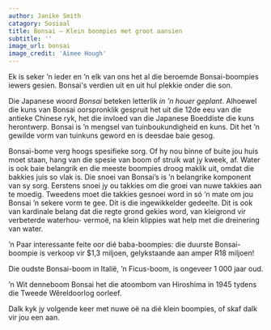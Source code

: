```yaml
---
author: Janike Smith
catagory: Sosiaal
title: Bonsai – Klein boompies met groot aansien
subtitle: ''
image_url: bonsai
image_credit: 'Aimee Hough'
---
```


Ek is seker ’n ieder en ’n elk van ons het al die beroemde Bonsai-boompies iewers gesien. Bonsai's verdien uit en uit hul plekkie onder die son.

Die Japanese woord _Bonsai_ beteken letterlik _in ’n houer geplant_. Alhoewel die kuns van Bonsai oorspronklik gespruit het uit die 12de eeu van die antieke Chinese ryk, het die invloed van die Japanese Boeddiste die kuns herontwerp. Bonsai is ’n mengsel van tuinboukundigheid en kuns. Dit het ’n gewilde vorm van tuinkuns geword en is deesdae baie gesog.

Bonsai-bome verg hoogs spesifieke sorg. Of hy nou binne of buite jou huis moet staan, hang van die spesie van boom of struik wat jy kweek, af. Water is ook baie belangrik en die meeste boompies droog maklik uit, omdat die bakkies juis so vlak is. Die snoei van Bonsai’s is ’n belangrike komponent van sy sorg. Eerstens snoei jy ou takkies om die groei van nuwe takkies aan te moedig. Tweedens moet die takkies gesnoei word in só ’n mate om jou Bonsai ’n sekere vorm te gee. Dit is die ingewikkelder gedeelte. Dit is ook van kardinale belang dat die regte grond gekies word, van kleigrond vir verbeterde waterhou- vermoë, na klein klippies wat help met die dreinering van water.

’n Paar interessante feite oor dié baba-boompies: die duurste Bonsai-boompie is verkoop vir $1,3 miljoen, gelykstaande aan amper R18 miljoen!

Die oudste Bonsai-boom in Italië, ’n Ficus-boom, is ongeveer 1 000 jaar oud.

’n Wit denneboom Bonsai het die atoombom van Hiroshima in 1945 tydens die Tweede Wêreldoorlog oorleef.

Dalk kyk jy volgende keer met nuwe oë na dié klein boompies, of skaf dalk vir jou een aan.

